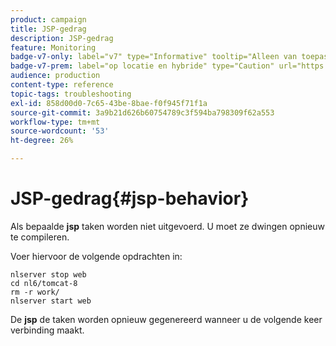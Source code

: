 ```yaml
---
product: campaign
title: JSP-gedrag
description: JSP-gedrag
feature: Monitoring
badge-v7-only: label="v7" type="Informative" tooltip="Alleen van toepassing op Campaign Classic v7"
badge-v7-prem: label="op locatie en hybride" type="Caution" url="https://experienceleague.adobe.com/docs/campaign-classic/using/installing-campaign-classic/architecture-and-hosting-models/hosting-models-lp/hosting-models.html?lang=nl" tooltip="Alleen van toepassing op on-premise en hybride implementaties"
audience: production
content-type: reference
topic-tags: troubleshooting
exl-id: 858d00d0-7c65-43be-8bae-f0f945f71f1a
source-git-commit: 3a9b21d626b60754789c3f594ba798309f62a553
workflow-type: tm+mt
source-wordcount: '53'
ht-degree: 26%

---
```


# JSP-gedrag{#jsp-behavior}



Als bepaalde **jsp** taken worden niet uitgevoerd. U moet ze dwingen opnieuw te compileren.

Voer hiervoor de volgende opdrachten in:

```
nlserver stop web
cd nl6/tomcat-8
rm -r work/
nlserver start web
```

De **jsp** de taken worden opnieuw gegenereerd wanneer u de volgende keer verbinding maakt.

